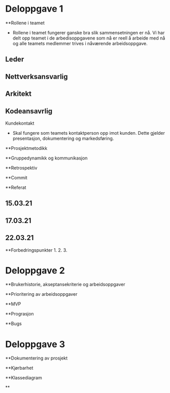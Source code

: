 # Deloppgave 1

**Rollene i teamet
- Rollene i teamet fungerer ganske bra slik sammensetningen er nå. Vi har delt opp teamet i de arbedisoppgavene som nå er reell å arbeide med nå og alle teamets medlemmer trives i nåværende arbeidsoppgave.

Leder
- 

Nettverksansvarlig
-

Arkitekt
-

Kodeansavrlig
-

Kundekontakt
- Skal fungere som teamets kontaktperson opp imot kunden. Dette gjelder presentasjon, dokumentering og markedsføring.

**Prosjektmetodikk


**Gruppedynamikk og kommunikasjon


**Retrospektiv


**Commit


**Referat

**15.03.21**
-

**17.03.21**
- 

**22.03.21**
-

**Forbedringspunkter
1.
2.
3. 


# Deloppgave 2

**Brukerhistorie, akseptansekriterie og arbeidsoppgaver


**Prioritering av arbeidsoppgaver


**MVP


**Prograsjon


**Bugs



# Deloppgave 3

**Dokumentering av prosjekt


**Kjørbarhet


**Klassediagram


**
